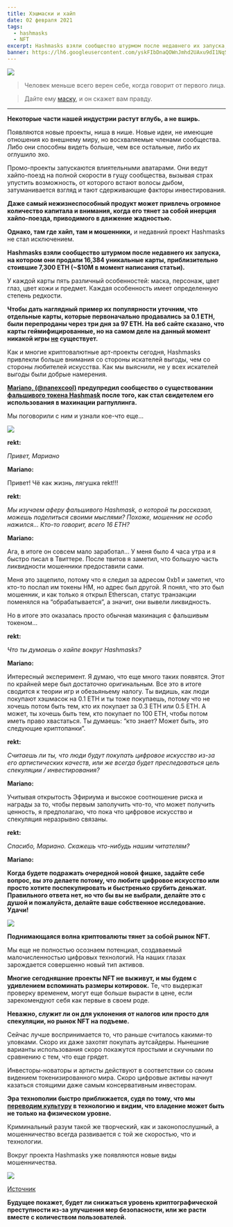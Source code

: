 ```yaml
---
title: Хэшмаски и хайп
date: 02 февраля 2021
tags:
  - hashmasks
  - NFT
excerpt: Hashmasks взяли сообщество штурмом после недавнего их запуска, на котором они продали 16,384 уникальные карты, приблизительно стоившие 7,300 ETH. Однако, там где хайп - там и мошенники...
banner: https://lh6.googleusercontent.com/yskFIbDnaQOWnJmhd2UAxu9dI1NqSasTfLVz8HIlJuoQQMmiq_o2sd30tt8CKrARNMmV_e4xsq119gN8rbZkUTeIkuUOOx2oEz3PsqVq8kZ2DjIEGiwfF6fINGUO45T8NCa0Zge6
---
```


![](https://lh6.googleusercontent.com/yskFIbDnaQOWnJmhd2UAxu9dI1NqSasTfLVz8HIlJuoQQMmiq_o2sd30tt8CKrARNMmV_e4xsq119gN8rbZkUTeIkuUOOx2oEz3PsqVq8kZ2DjIEGiwfF6fINGUO45T8NCa0Zge6)

> Человек меньше всего верен себе, когда говорит от первого лица.

> Дайте ему [маску](https://en.wikipedia.org/wiki/The_Critic_as_Artist), и он скажет вам правду.

---

**Некоторые части нашей индустрии растут вглубь, а не вширь.**

Появляются новые проекты, ниша в нише. Новые идеи, не имеющие отношения ко внешнему миру, но восхваляемые членами сообщества. Либо они способны видеть больше, чем все остальные, либо их оглушило эхо.

Промо-проекты запускаются влиятельными аватарами. Они ведут хайпо-поезд на полной скорости в гущу сообщества, вызывая страх упустить возможность, от которого встают волосы дыбом, затуманивается взгляд и тают сдерживающие факторы инвестирования. 

**Даже самый нежизнеспособный продукт может привлечь огромное количество капитала и внимания, когда его тянет за собой инерция хайпо-поезда, приводимого в движение жадностью.**

**Однако, там где хайп, там и мошенники,** и недавний проект Hashmasks не стал исключением.

**Hashmasks взяли сообщество штурмом после недавнего их запуска, на котором они продали 16,384 уникальные карты, приблизительно стоившие 7,300 ETH (~$10M в момент написания статьи).**   

У каждой карты пять различный особенностей: маска, персонаж, цвет глаз, цвет кожи и предмет. Каждая особенность имеет определенную степень редкости.

**Чтобы дать наглядный пример их популярности уточним, что отдельные карты, которые первоначально продавались за 0.1 ETH, были перепроданы через три дня за 97 ETH. На веб сайте сказано, что карты геймифицированные, но на самом деле на данный момент никакой игры [не](https://twitter.com/teo_leibowitz/status/1356406615751163904?s=20) существует.**

Как и многие криптовалютные арт-проекты сегодня, Hashmasks привлекли больше внимания со стороны искателей выгоды, чем со стороны любителей искусства. Как мы выяснили, не у всех искателей выгоды были  добрые намерения.

**[Mariano, (@nanexcool)](https://twitter.com/nanexcool) предупредил сообщество о существовании [фальшивого токена Hashmask](https://twitter.com/nanexcool/status/1356501530262839298?s=20) после того, как стал свидетелем его использования в махинации рагпуллинга.**

Мы поговорили с ним и узнали кое-что еще…

![](https://lh4.googleusercontent.com/-xXmJtMSYeNRFEyJqswf9YWjLH0mejty2362T0sMbS1IGq2EMIbjVG7jmpS_vBA7_eKBQHOd_52J36T3rgQGJam2wOxb8fT_EcmWr3F01_QqQ3FioCMen3cSmphmBUQ82qdf7DYi)

**rekt:**

_Привет, Мариано_

**Mariano:**

Привет! Чё как жизнь, лягушка rekt!!!

**rekt:**

_Мы изучаем аферу фальшивого Hashmask, о которой ты рассказал, можешь поделиться своими мыслями? Похоже, мошенник не особо нажился… Кто-то говорит, всего 16 ETH?_

**Mariano:**

Ага, в итоге он совсем мало заработал… У меня было 4 часа утра и я быстро писал в Твиттере. После твитов я заметил, что большую часть ликвидности мошенники предоставили сами.

Меня это зацепило, потому что я следил за адресом 0хb1 и заметил, что кто-то послал им токены HM, но адрес был другой. Я понял, что это был мошенник, и как только я открыл Etherscan, статус транзакции поменялся на “обрабатывается”, а значит, они вывели ликвидность. 

Но в итоге это оказалась просто обычная махинация с фальшивым токеном…

**rekt:**

_Что ты думаешь о хайпе вокруг Hashmasks?_

**Mariano:**

Интересный эксперимент. Я думаю, что еще много таких появятся. Этот по крайней мере был достаточно оригинальным. Все это в итоге сводится к теории игр и обезьяньему налогу. Ты видишь, как люди покупают хэшмасок на 0.1 ETH и ты тоже покупаешь, потому что не хочешь потом быть тем, кто их покупает за 0.3 ETH или 0.5 ETH. А может, ты хочешь быть тем, кто покупает по 100 ETH, чтобы потом иметь право хвастаться. Ты думаешь: “кто знает? Может быть, это следующие криптопанки”.

**rekt:**

_Считаешь ли ты, что люди будут покупать цифровое искусство из-за его артистических качеств, или же всегда будет преследоваться цель спекуляции / инвестирования?_

**Mariano:**

Учитывая открытость Эфириума и высокое соотношение риска и награды за то, чтобы первым заполучить что-то, что может получить ценность, я предполагаю, что пока что цифровое искусство и спекуляция неразрывно связаны.   

**rekt:**

_Спасибо, Мариано. Скажешь что-нибудь нашим читателям?_

**Mariano:**

**Когда будете подражать очередной новой фишке, задайте себе вопрос, вы это делаете потому, что любите цифровое искусство или просто хотите поспекулировать и быстренько срубить деньжат. Правильного ответа нет, но что бы вы не выбрали, делайте это с душой и пожалуйста, делайте ваше собственное исследование. Удачи!**

![](https://lh3.googleusercontent.com/fxk1TAkHlYhKcbNeQHyZNl-dPBuM-Z9nG-507EUPSLoiQ4SCx5R622lG0-DX0uWgrNnGLSCezcsP2tvwAzAVJNqU2avpBhzZA-LthhucXBv4Wo3ZjbkzH7bxgUe3Tt8Pfk6CxW4b)

**Поднимающаяся волна криптовалюты тянет за собой рынок NFT.**

Мы еще не полностью осознаем потенциал, создаваемый малочисленностью цифровых технологий. На наших глазах зарождается совершенно новый тип активов.

**Многие сегодняшние проекты NFT не выживут, и мы будем с удивлением вспоминать размеры котировок.** Те, что выдержат проверку временем, могут еще больше вырасти в цене, если зарекомендуют себя как первые в своем роде.

**Неважно, служит ли он для уклонения от налогов или просто для спекуляции, но рынок NFT на подъеме.**

Сейчас лучше воспринимается то, что раньше считалось какими-то уловками. Скоро их даже захотят покупать аутсайдеры. Нынешние варианты использования скоро покажутся простыми и скучными по сравнению с тем, что еще грядет. 

Инвесторы-новаторы и артисты действуют в соответствии со своим видением токенизированного мира. Скоро цифровые активы начнут казаться стоящими даже самым консервативным инвесторам.

**Эра технополии быстро приближается, судя по тому, что мы [переводим культуру](https://www.amazon.co.uk/Technopoly-Vintage-Neil-Postman/dp/0679745408) в технологию и видим, что владение может быть не только на физическом уровне.**

Криминальный разум такой же творческий, как и законопослушный, а мошенничество всегда развивается с той же скоростью, что и технологии.

Вокруг проекта Hashmasks уже появляются новые виды мошенничества.

![](https://lh6.googleusercontent.com/8fDuKpaFM-VEo5y8Cy5N1rdAEZEabHT51TJl5DOrTlVen6-lTaP1rcgvyMiGOmwzdNkkI1L5rgJrYWdbyXCtqicWZ2Fa7ZDp9tnoYxUrX7f8noccEBaZiYDSxb29JQJXbGGG2kgZ)

[Источник](https://twitter.com/stronghodl/status/1356624501660868614?s=20)

**Будущее покажет, будет ли снижаться уровень криптографической преступности из-за улучшения мер безопасности, или же расти вместе с количеством пользователей.**
